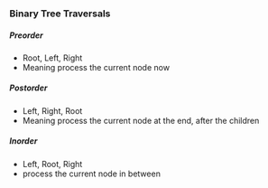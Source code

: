### Binary Tree Traversals

##### Preorder
- Root, Left, Right
- Meaning process the current node now

##### Postorder
- Left, Right, Root
- Meaning process the current node at the end, after the children

##### Inorder
- Left, Root, Right
- process the current node in between
